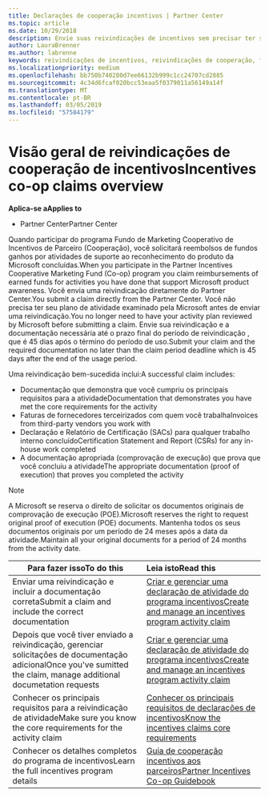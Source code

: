 ```yaml
---
title: Declarações de cooperação incentivos | Partner Center
ms.topic: article
ms.date: 10/29/2018
description: Envie suas reivindicações de incentivos sem precisar ter seu plano de atividade examinado primeiro.
author: LauraBrenner
ms.author: labrenne
keywords: reivindicações de incentivos, reivindicações de cooperação, fundos de cooperação
ms.localizationpriority: medium
ms.openlocfilehash: bb750b740280d7ee66132b999c1cc24707cd2885
ms.sourcegitcommit: 4c34d6fcaf020bcc53eaa5f0379011a56149a14f
ms.translationtype: MT
ms.contentlocale: pt-BR
ms.lasthandoff: 03/05/2019
ms.locfileid: "57584179"
---
```

# <a name="incentives-co-op-claims-overview"></a><span data-ttu-id="c7959-104">Visão geral de reivindicações de cooperação de incentivos</span><span class="sxs-lookup"><span data-stu-id="c7959-104">Incentives co-op claims overview</span></span>

<span data-ttu-id="c7959-105">**Aplica-se a**</span><span class="sxs-lookup"><span data-stu-id="c7959-105">**Applies to**</span></span>

- <span data-ttu-id="c7959-106">Partner Center</span><span class="sxs-lookup"><span data-stu-id="c7959-106">Partner Center</span></span>

<span data-ttu-id="c7959-107">Quando participar do programa Fundo de Marketing Cooperativo de Incentivos de Parceiro (Cooperação), você solicitará reembolsos de fundos ganhos por atividades de suporte ao reconhecimento do produto da Microsoft concluídas.</span><span class="sxs-lookup"><span data-stu-id="c7959-107">When you participate in the  Partner Incentives Cooperative Marketing Fund (Co-op) program you claim reimbursements of earned funds for activities you have done that support Microsoft product awareness.</span></span> <span data-ttu-id="c7959-108">Você envia uma reivindicação diretamente do Partner Center.</span><span class="sxs-lookup"><span data-stu-id="c7959-108">You submit a claim directly from the Partner Center.</span></span> <span data-ttu-id="c7959-109">Você não precisa ter seu plano de atividade examinado pela Microsoft antes de enviar uma reivindicação.</span><span class="sxs-lookup"><span data-stu-id="c7959-109">You no longer need to have your activity plan reviewed by Microsoft before submitting a claim.</span></span> <span data-ttu-id="c7959-110">Envie sua reivindicação e a documentação necessária até o prazo final do período de reivindicação , que é 45 dias após o término do período de uso.</span><span class="sxs-lookup"><span data-stu-id="c7959-110">Submit your claim and the required documentation no later than the claim period deadline which is 45 days after the end of the usage period.</span></span> 

<span data-ttu-id="c7959-111">Uma reivindicação bem-sucedida inclui:</span><span class="sxs-lookup"><span data-stu-id="c7959-111">A successful claim includes:</span></span>

- <span data-ttu-id="c7959-112">Documentação que demonstra que você cumpriu os principais requisitos para a atividade</span><span class="sxs-lookup"><span data-stu-id="c7959-112">Documentation that demonstrates you have met the core requirements for the activity</span></span>
- <span data-ttu-id="c7959-113">Faturas de fornecedores terceirizados com quem você trabalha</span><span class="sxs-lookup"><span data-stu-id="c7959-113">Invoices from third-party vendors you work with</span></span>
- <span data-ttu-id="c7959-114">Declaração e Relatório de Certificação (SACs) para qualquer trabalho interno concluído</span><span class="sxs-lookup"><span data-stu-id="c7959-114">Certification Statement and Report (CSRs) for any in-house work completed</span></span>
- <span data-ttu-id="c7959-115">A documentação apropriada (comprovação de execução) que prova que você concluiu a atividade</span><span class="sxs-lookup"><span data-stu-id="c7959-115">The appropriate documentation (proof of execution) that proves you completed the activity</span></span> 

>[!NOTE]
><span data-ttu-id="c7959-116">A Microsoft se reserva o direito de solicitar os documentos originais de comprovação de execução (POE).</span><span class="sxs-lookup"><span data-stu-id="c7959-116">Microsoft reserves the right to request original proof of execution (POE) documents.</span></span> <span data-ttu-id="c7959-117">Mantenha todos os seus documentos originais por um período de 24 meses após a data da atividade.</span><span class="sxs-lookup"><span data-stu-id="c7959-117">Maintain all your original documents for a period of 24 months from the activity date.</span></span> 

|<span data-ttu-id="c7959-118">**Para fazer isso**</span><span class="sxs-lookup"><span data-stu-id="c7959-118">**To do this**</span></span>   |<span data-ttu-id="c7959-119">**Leia isto**</span><span class="sxs-lookup"><span data-stu-id="c7959-119">**Read this**</span></span>   |
|-----------------|:--------------------------------------|
|<span data-ttu-id="c7959-120">Enviar uma reivindicação e incluir a documentação correta</span><span class="sxs-lookup"><span data-stu-id="c7959-120">Submit a claim and include the correct documentation</span></span>|[<span data-ttu-id="c7959-121">Criar e gerenciar uma declaração de atividade do programa incentivos</span><span class="sxs-lookup"><span data-stu-id="c7959-121">Create and manage an incentives program activity claim</span></span>](create-incentives-claims.md)|
|<span data-ttu-id="c7959-122">Depois que você tiver enviado a reivindicação, gerenciar solicitações de documentação adicional</span><span class="sxs-lookup"><span data-stu-id="c7959-122">Once you've sumitted the claim, manage additional documetation requests</span></span>|[<span data-ttu-id="c7959-123">Criar e gerenciar uma declaração de atividade do programa incentivos</span><span class="sxs-lookup"><span data-stu-id="c7959-123">Create and manage an incentives program activity claim</span></span>](create-incentives-claims.md)  |
|<span data-ttu-id="c7959-124">Conhecer os principais requisitos para a reivindicação de atividade</span><span class="sxs-lookup"><span data-stu-id="c7959-124">Make sure you know the core requirements for the activity claim</span></span>|[<span data-ttu-id="c7959-125">Conhecer os principais requisitos de declarações de incentivos</span><span class="sxs-lookup"><span data-stu-id="c7959-125">Know the incentives claims core requirements</span></span>](core-requirements.md)   |
|<span data-ttu-id="c7959-126">Conhecer os detalhes completos do programa de incentivos</span><span class="sxs-lookup"><span data-stu-id="c7959-126">Learn the full incentives program details</span></span>|[<span data-ttu-id="c7959-127">Guia de cooperação incentivos aos parceiros</span><span class="sxs-lookup"><span data-stu-id="c7959-127">Partner Incentives Co-op Guidebook</span></span>](https://assets.microsoft.com/coop-guidebook.pdf)
                                                                                 
                                   
